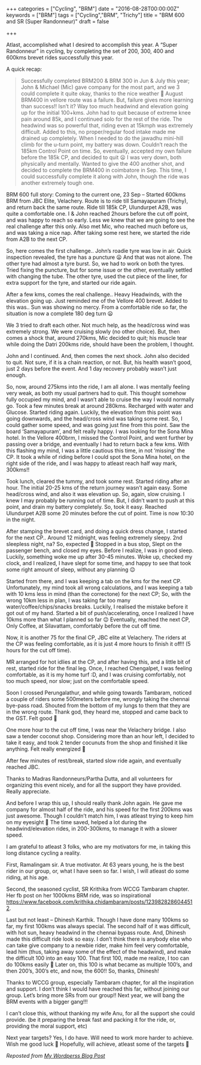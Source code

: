 +++
categories = ["Cycling", "BRM"]
date = "2016-08-28T00:00:00Z"
keywords = ["BRM"]
tags = ["Cycling","BRM", "Trichy"]
title = "BRM 600 and SR (Super Randonneur)"
draft = false

+++

Atlast, accomplished what I desired to accomplish this year. A “Super Randonneur” in cycling, by completing the set of 200, 300, 400 and 600kms brevet rides successfully this year.
<!--more-->

A quick recap:
> Successfully completed BRM200 & BRM 300 in Jun & July this year; John & Michael (Mic) gave company for the most part, and we 3 could complete it quite okay, thanks to the nice weather 🙂
> August BRM400 in vellore route was a failure. But, failure gives more learning than success!!  Isn’t it? Way too much headwind and elevation going up for the initial 100+kms. John had to quit because of extreme knee pain around 85k, and I continued solo for the rest of the ride. The headwind was so powerful that, riding even at 15kmph was extremely difficult. Added to this, no proper/regular food intake made me drained up completely. When I needed to do the jawadhu mini-hill climb for the u-turn point, my battery was down. Couldn’t reach the 185km Control Point on time. So, eventually, accepted my own failure before the 185k CP, and decided to quit 😦 I was very down, both physically and mentally.
> Wanted to give the 400 another shot, and decided to complete the BRM400 in coimbatore in Sep. This time, I could successfully complete it along with John, though the ride was another extremely tough one.

BRM 600 full story:
Coming to the current one, 23 Sep – Started 600kms BRM from JBC Elite, Velachery. Route is to ride till Samayapuram (Trichy), and return back the same route.
Ride till 185k CP, Ulundurpet A2B, was quite a comfortable one. I & John reached 2hours before the cut off point, and was happy to reach so early. Less we knew that we are going to see the real challenge after this only. Also met Mic, who reached much before us, and was taking a nice nap. After taking some rest here, we started the ride from A2B to the next CP.

So, here comes the first challenge.. John’s roadie tyre was low in air. Quick inspection revealed, the tyre has a puncture 😦 And that was not alone. The other tyre had almost a tyre burst. So, we had to work on both the tyres. Tried fixing the puncture, but for some issue or the other, eventually settled with changing the tube. The other tyre, used the cut piece of the liner, for extra support for the tyre, and started our ride again.

After a few kms, comes the real challenge.. Heavy Headwinds, with the elevation going up. Just reminded me of the Vellore 400 brevet. Added to this was.. Sun was showing no mercy. From a comfortable ride so far, the situation is now a complete 180 deg turn 😦

We 3 tried to draft each other. Not much help, as the head/cross wind was extremely strong. We were cruising slowly (no other choice).
But, then comes a shock that, around 270kms, Mic decided to quit; his muscle tear while doing the Datri 200kms ride, should have been the problem, I thought.

John and I continued. And, then comes the next shock. John also decided to quit. Not sure, if it is a chain reaction, or not. But, his health wasn’t good, just 2 days before the event. And 1 day recovery probably wasn’t just enough.

So, now, around 275kms into the ride, I am all alone. I was mentally feeling very weak, as both my usual partners had to quit. This thought somehow fully occupied my mind, and I wasn’t able to cruise the way I would normally go. Took a few minutes break at around 280kms. Recharged with water and Glucose. Started riding again. Luckily, the elevation from this point was going downwards, and the head/cross wind was taking some rest. So, I could gather some speed, and was going just fine from this point. Saw the board ‘Samayapuram’, and felt really happy. I was looking for the Sona Mina hotel. In the Vellore 400brm, I missed the Control Point, and went further by passing over a bridge, and eventually I had to return back a few kms. With this flashing my mind, I was a little cautious this time, in not ‘missing’ the CP. It took a while of riding before I could spot the Sona Mina hotel, on the right side of the ride, and I was happy to atleast reach half way mark, 300kms!!

Took lunch, cleared the tummy, and took some rest. Started riding after an hour. The initial 20-25 kms of the return journey wasn’t again easy. Some head/cross wind, and also it was elevation up. So, again, slow cruising. I knew I may probably be running out of time. But, I didn’t want to push at this point, and drain my battery completely. So, took it easy. Reached Ulundurpet A2B some 20 minutes before the cut of point. Time is now 10:30 in the night.

After stamping the brevet card, and doing a quick dress change, I started for the next CP.. Around 12 midnight, was feeling extremely sleepy. 2nd sleepless night, na? So, expected 🙂 Stopped in a bus stop, Slept on the passenger bench, and closed my eyes. Before I realize, I was in good sleep. Luckily, something woke me up after 30-45 minutes. Woke up, checked my clock, and I realized, I have slept for some time, and happy to see that took some right amount of sleep, without any planning 😉

Started from there, and I was keeping a tab on the kms for the next CP. Unfortunately, my mind took all wrong calculations, and I was keeping a tab with 10 kms less in mind (than the correctone) for the next CP; So, with the wrong 10km less in plan, I was taking far too many water/coffee/chips/snacks breaks. Luckily, I realised the mistake before it got out of my hand. Started a bit of push/accelerating, once I realized I have 10kms more than what I planned so far 😉 Eventually, reached the next CP, Only Coffee, at Silavattam, comfortably before the cut off time.

Now, it is another 75 for the final CP, JBC elite at Velachery. The riders at the CP was feeling comfortable, as it is just 4 more hours to finish it off!! (5 hours for the cut off time).

MR arranged for hot idlies at the CP, and after having this, and a little bit of rest, started ride for the final leg. Once, I reached Chengalpet, I was feeling comfortable, as it is my home turf :D, and I was cruising comfortably, not too much speed, nor slow; just on the comfortable speed.

Soon I crossed Perungalathur, and while going towards Tambaram, noticed a couple of riders some 500meters before me, wrongly taking the chennai bye-pass road. Shouted from the bottom of my lungs to them that they are in the wrong route. Thank god, they heard me, stopped and came back to the GST. Felt good 🙂

One more hour to the cut off time, I was near the Velachery bridge. I also saw a tender coconut shop. Considering more than an hour left, I decided to take it easy, and took 2 tender cocunuts from the shop and finished it like anything. Felt really energized 🙂

After few minutes of rest/break, started slow ride again, and eventually reached JBC.

Thanks to Madras Randonneurs/Partha Dutta, and all volunteers for organizing this event nicely, and for all the support they have provided. Really appreciate.

And before I wrap this up, I should really thank John again. He gave me company for almost half of the ride, and his speed for the first 200kms was just awesome. Though I couldn’t match him, I was atleast trying to keep him on my eyesight 🙂 The time saved, helped a lot during the headwind/elevation rides, in 200-300kms, to manage it with a slower speed.

I am grateful to atleast 3 folks, who are my motivators for me, in taking this long distance cycling a reality.

First, Ramalingam sir. A true motivator. At 63 years young, he is the best rider in our group, or, what I have seen so far. I wish, I will atleast do some riding, at his age.

Second, the seasoned cyclist, SR Krithika from WCCG Tambaram chapter. Her fb post on her 1000kms BRM ride, was so inspirational https://www.facebook.com/krithika.chidambaram/posts/1239828286044512.

Last but not least – Dhinesh Karthik. Though I have done many 100kms so far, my first 100kms was always special. The second half of it was difficult, with hot sun, heavy headwind in the chennai bypass route. And, Dhinesh made this difficult ride look so easy. I don’t think there is anybody else who can take give company to a newbie rider, make him feel very comfortable, lead him (thus, taking away some of the effect of the headwind), and make the difficult 100 into an easy 100. That first 100,  made me realize, I too can do 100kms easily 🙂 Later on, this 100 is what became as multiple 100’s, and then 200’s, 300’s etc, and now, the 600!! So, thanks, Dhinesh!

Thanks to WCCG group, especially Tambaram chapter, for all the inspiration and support. I don’t think I would have reached this far, without joining our group. Let’s bring more SRs from our group!! Next year, we will bang the BRM events with a bigger gang!!!

I can’t close this, without thanking my wife Anu, for all the support she could provide. (be it preparing the break fast and packing it for the ride, or, providing the moral support, etc)

Next year targets? Yes, I do have. Will need to work more harder to achieve. Wish me good luck 🙂 Hopefully, will achieve, atleast some of the targets 🙂

_Reposted from [My Wordperss Blog Post](https://techsaju.wordpress.com/2016/09/28/super-randonneur-saju/)_
